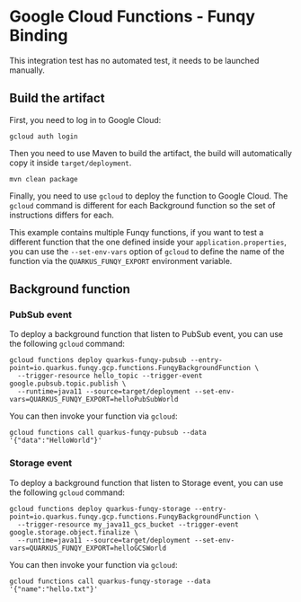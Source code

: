 # Google Cloud Functions - Funqy Binding

This integration test has no automated test, it needs to be launched manually.

## Build the artifact

First, you need to log in to Google Cloud:

```shell script
gcloud auth login
```

Then you need to use Maven to build the artifact, the build will automatically copy it inside `target/deployment`.

```shell script
mvn clean package
```

Finally, you need to use `gcloud` to deploy the function to Google Cloud. The `gcloud` command is different for each
Background function so the set of instructions differs for each.

This example contains multiple Funqy functions, if you want to test a different function that the one defined inside
your `application.properties`, you can use the `--set-env-vars` option of `gcloud` to define the name of the function via the 
`QUARKUS_FUNQY_EXPORT` environment variable.

## Background function

### PubSub event

To deploy a background function that listen to PubSub event, you can use the following `gcloud` command:

```shell script
gcloud functions deploy quarkus-funqy-pubsub --entry-point=io.quarkus.funqy.gcp.functions.FunqyBackgroundFunction \
  --trigger-resource hello_topic --trigger-event google.pubsub.topic.publish \
  --runtime=java11 --source=target/deployment --set-env-vars=QUARKUS_FUNQY_EXPORT=helloPubSubWorld
```

You can then invoke your function via `gcloud`:

```shell script
gcloud functions call quarkus-funqy-pubsub --data '{"data":"HelloWorld"}'
```

### Storage event

To deploy a background function that listen to Storage event, you can use the following `gcloud` command:

```shell script
gcloud functions deploy quarkus-funqy-storage --entry-point=io.quarkus.funqy.gcp.functions.FunqyBackgroundFunction \
  --trigger-resource my_java11_gcs_bucket --trigger-event google.storage.object.finalize \
  --runtime=java11 --source=target/deployment --set-env-vars=QUARKUS_FUNQY_EXPORT=helloGCSWorld
```

You can then invoke your function via `gcloud`:

```shell script
gcloud functions call quarkus-funqy-storage --data '{"name":"hello.txt"}'
```